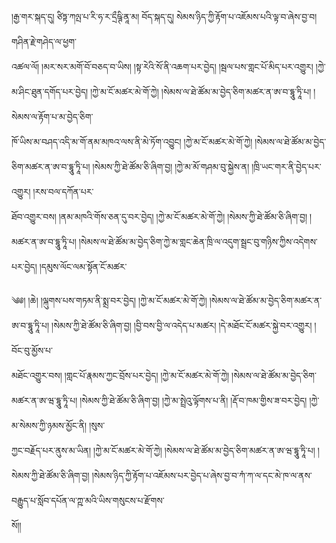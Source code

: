 ﻿  
།རྒྱ་གར་སྐད་དུ། ཙིཏྟ་ཀལྤ་པ་རི་ཧ་ར་དྲྀཥྚི་ནཱ་མ། བོད་སྐད་དུ། སེམས་ཉིད་ཀྱི་རྟོག་པ་འཇོམས་པའི་ལྟ་བ་ཞེས་བྱ་བ། གཤིན་རྗེ་གཤེད་ལ་ཕྱག་  
འཚལ་ལོ། །མར་སར་མགོ་བོ་བཅད་བ་ཡིས། །སྟ་རེའི་སོ་ནི་འཆག་པར་བྱེད། །སྦལ་པས་གླང་པོ་མིད་པར་འགྱུར། །ཀྱེ་མ་ཤིང་ཐུན་དགོད་པར་བྱེད། །ཀྱེ་མ་ངོ་མཚར་མེ་གོ་ཀྱེ། །སེམས་ལ་ཐེ་ཚོམ་མ་བྱེད་ཅིག་མཚར་ན་ཨ་བ་དྷཱུ་ཏཱི་པ། །སེམས་ལ་རྟོག་པ་མ་བྱེད་ཅིག་  
ཁོ་ཡིས་མ་བཤད་འདི་མ་གོ་ནམ་མཁའ་ལས་ནི་མེ་ཏོག་འབྱུང། །ཀྱེ་མ་ངོ་མཚར་མེ་གོ་ཀྱེ། །སེམས་ལ་ཐེ་ཚོམ་མ་བྱེད་ཅིག་མཚར་ན་ཨ་བ་དྷཱུ་ཏཱི་པ། །སེམས་ཀྱི་ཐེ་ཚོམ་ཅི་ཞིག་བྱ། །ཀྱེ་མ་མོ་གཤམ་བུ་སྐྱེས་ན། །ཁྲི་ཡང་གར་ནི་བྱེད་པར་འགྱུར། །རས་བལ་དཀོན་པར་  
ཐོབ་འགྱུར་བས། །ནམ་མཁའི་གོས་ཅན་དུ་བར་བྱེད། །ཀྱེ་མ་ངོ་མཚར་མེ་གོ་ཀྱེ། །སེམས་ཀྱི་ཐེ་ཚོམ་ཅི་ཞིག་བྱ། །མཚར་ན་ཨ་བ་དྷཱུ་ཏཱི་པ། །སེམས་ལ་ཐེ་ཚོམ་མ་བྱེད་ཅིག་ཀྱེ་མ་གླང་ཆེན་ཁྲི་ལ་འདུག་སྦྲང་བུ་གཉིས་ཀྱིས་འདེགས་པར་བྱེད། །དམུས་ལོང་ལམ་སྟོན་ངོ་མཚར་  
  
༄༅། །ཆེ། །ལྐུགས་པས་གཏམ་ནི་སྨྲ་བར་བྱེད། །ཀྱེ་མ་ངོ་མཚར་མེ་གོ་ཀྱེ། །སེམས་ལ་ཐེ་ཚོམ་མ་བྱེད་ཅིག་མཚར་ན་ཨ་བ་དྷཱུ་ཏཱི་པ། །སེམས་ཀྱི་ཐེ་ཚོམ་ཅི་ཞིག་བྱ། །བྱི་བས་བྱི་ལ་འདེད་པ་མཚར། །དེ་མཐོང་ངོ་མཚར་སྐྱེ་བར་འགྱུར། །བོང་བུ་མྱོས་པ་  
མཐོང་འགྱུར་བས། །གླང་པོ་རྣམས་ཀྱང་བྲོས་པར་བྱེད། །ཀྱེ་མ་ངོ་མཚར་མེ་གོ་ཀྱེ། །སེམས་ལ་ཐེ་ཚོམ་མ་བྱེད་ཅིག་མཚར་ན་ཨ་ཝ་དྷཱུ་ཏཱི་པ། །སེམས་ཀྱི་ཐེ་ཚོམ་ཅི་ཞིག་བྱ། །ཀྱེ་མ་སྤྲེའུ་ལྟོགས་པ་ནི། །རྡོ་བ་ཁམ་གྱིས་ཟ་བར་བྱེད། །ཀྱེ་མ་སེམས་ཀྱི་ཉམས་མྱོང་ནི། །སུས་  
ཀྱང་བརྗོད་པར་ནུས་མ་ཡིན། །ཀྱེ་མ་ངོ་མཚར་མེ་གོ་ཀྱེ། །སེམས་ལ་ཐེ་ཚོམ་མ་བྱེད་ཅིག་མཚར་ན་ཨ་ཝ་དྷཱུ་ཏཱི་པ། །སེམས་ཀྱི་ཐེ་ཚོམ་ཅི་ཞིག་བྱ། །སེམས་ཉིད་ཀྱི་རྟོག་པ་འཇོམས་པར་བྱེད་པ་ཞེས་བྱ་བ་ཀཾ་ཀ་ལ་དང་མེ་ཁ་ལ་ནས་བརྒྱུད་པ་སློབ་དཔོན་ལ་ཀྵ་མའི་ཡིས་གསུངས་པ་རྫོགས་  
སོ།།  
  
  
